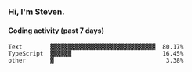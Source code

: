 ### Hi, I'm Steven.

#### Coding activity (past 7 days)
```
Text        ▓▓▓▓▓▓▓▓▓▓▓▓▓▓▓▓▓▓▓▓▓▓▓▓▓▓▓▓▓▓  80.17%
TypeScript  ▓▓▓▓▓▓                          16.45%
other       ▓                                3.38%
```
